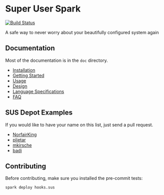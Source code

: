 # Super User Spark
[![Build Status](https://travis-ci.org/NorfairKing/super-user-spark.svg?branch=master)](https://travis-ci.org/NorfairKing/super-user-spark)

A safe way to never worry about your beautifully configured system again

## Documentation
Most of the documentation is in the `doc` directory.

- [Installation](https://github.com/NorfairKing/super-user-spark/blob/master/doc/installation.md)
- [Getting Started](https://github.com/NorfairKing/super-user-spark/blob/master/doc/getting-started.md)
- [Usage](https://github.com/NorfairKing/super-user-spark/blob/master/doc/usage.md)
- [Design](https://github.com/NorfairKing/super-user-spark/blob/master/doc/pillars.md)
- [Language Specifications](https://github.com/NorfairKing/super-user-spark/blob/master/doc/language.md)
- [FAQ](https://github.com/NorfairKing/super-user-spark/blob/master/doc/faq.md)

## SUS Depot Examples
If you would like to have your name on this list, just send a pull request.

- [NorfairKing](https://github.com/NorfairKing/sus-depot)
- [plietar](https://github.com/plietar/dotfiles)
- [mkirsche](https://github.com/mkirsche/sus-depot)
- [badi](https://github.com/badi/dotfiles/blob/master/deploy.sus)

## Contributing
Before contributing, make sure you installed the pre-commit tests:

```
spark deploy hooks.sus
```
